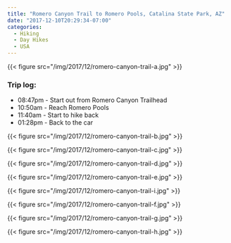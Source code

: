 ```yaml
---
title: "Romero Canyon Trail to Romero Pools, Catalina State Park, AZ"
date: "2017-12-10T20:29:34-07:00"
categories:
  - Hiking
  - Day Hikes
  - USA
---
```


{{< figure src="/img/2017/12/romero-canyon-trail-a.jpg" >}}

### Trip log:
* 08:47pm - Start out from Romero Canyon Trailhead
* 10:50am - Reach Romero Pools
* 11:40am - Start to hike back
* 01:28pm - Back to the car

<!--more-->

{{< figure src="/img/2017/12/romero-canyon-trail-b.jpg" >}}

{{< figure src="/img/2017/12/romero-canyon-trail-c.jpg" >}}

{{< figure src="/img/2017/12/romero-canyon-trail-d.jpg" >}}

{{< figure src="/img/2017/12/romero-canyon-trail-e.jpg" >}}

{{< figure src="/img/2017/12/romero-canyon-trail-i.jpg" >}}

{{< figure src="/img/2017/12/romero-canyon-trail-f.jpg" >}}

{{< figure src="/img/2017/12/romero-canyon-trail-g.jpg" >}}

{{< figure src="/img/2017/12/romero-canyon-trail-h.jpg" >}}
